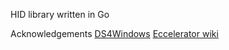 HID library written in Go

Acknowledgements
[DS4Windows](http://ds4windows.com)
[Eccelerator wiki](http://eleccelerator.com/wiki/index.php?title=DualShock_4)

